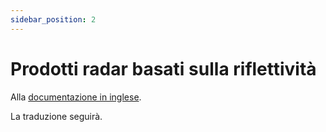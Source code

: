 ```yaml
---
sidebar_position: 2
---
```


# Prodotti radar basati sulla riflettività

Alla [documentazione in inglese](https://opendatadocs.meteoswiss.ch/d-radar-data/d2-reflectivity-based-radar-products).

La traduzione seguirà.
